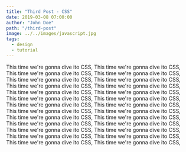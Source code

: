 ```yaml
---
title: "Third Post - CSS"
date: 2019-03-08 07:00:00
author: "John Doe"
path: "/third-post"
image: ../../images/javascript.jpg
tags:
  - design
  - tutorial
---
```


This time we're gonna dive ito CSS, This time we're gonna dive ito CSS, This time we're gonna dive ito CSS, This time we're gonna dive ito CSS, This time we're gonna dive ito CSS, This time we're gonna dive ito CSS, This time we're gonna dive ito CSS, This time we're gonna dive ito CSS, This time we're gonna dive ito CSS, This time we're gonna dive ito CSS, This time we're gonna dive ito CSS, This time we're gonna dive ito CSS, This time we're gonna dive ito CSS, This time we're gonna dive ito CSS, This time we're gonna dive ito CSS, This time we're gonna dive ito CSS, This time we're gonna dive ito CSS, This time we're gonna dive ito CSS, This time we're gonna dive ito CSS, This time we're gonna dive ito CSS, This time we're gonna dive ito CSS, This time we're gonna dive ito CSS, This time we're gonna dive ito CSS, This time we're gonna dive ito CSS, This time we're gonna dive ito CSS, This time we're gonna dive ito CSS,

